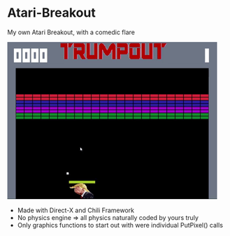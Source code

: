 # Atari-Breakout
My own Atari Breakout, with a comedic flare

![](breakoutGif.gif)

- Made with Direct-X and Chili Framework
- No physics engine => all physics naturally coded by yours truly
- Only graphics functions to start out with were individual PutPixel() calls
